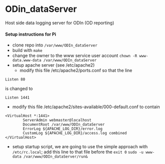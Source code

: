 # ODin_dataServer
Host side data logging server for ODIn (OD reporting)

#### Setup instructions for Pi
* clone repo into `/var/www/ODIn_dataServer`
* build with `make`
* change the owner to the www service user account `chown -R www-data.www-data /var/www/ODIn_dataServer`
* setup apache server (see /etc/apache2)
   * modify this file /etc/apache2/ports.conf so that the line
```
Listen 80
```
is changed to
```
Listen 1441
```
   * modify this file /etc/apache2/sites-available/000-default.conf to contain
```
<VirtualHost *:1441>
        ServerAdmin webmaster@localhost
        DocumentRoot /var/www/ODIn_dataServer
        ErrorLog ${APACHE_LOG_DIR}/error.log
        CustomLog ${APACHE_LOG_DIR}/access.log combined
</VirtualHost>
```
* setup startup script, we are going to use the simple approach with `/etc/rc.local`; add this line to that file before the `exit 0`
`sudo -u www-data /var/www/ODIn_dataServer/run&`
